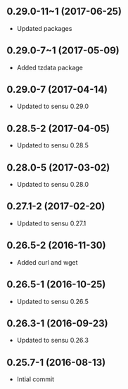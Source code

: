 ## 0.29.0-11~1 (2017-06-25)

* Updated packages

## 0.29.0-7~1 (2017-05-09)

* Added tzdata package

## 0.29.0-7 (2017-04-14)

* Updated to sensu 0.29.0

## 0.28.5-2 (2017-04-05)

* Updated to sensu 0.28.5

## 0.28.0-5 (2017-03-02)

* Updated to sensu 0.28.0

## 0.27.1-2 (2017-02-20)

* Updated to sensu 0.27.1

## 0.26.5-2 (2016-11-30)

* Added curl and wget

## 0.26.5-1 (2016-10-25)

* Updated to sensu 0.26.5

## 0.26.3-1 (2016-09-23)

* Updated to sensu 0.26.3

## 0.25.7-1 (2016-08-13) 

* Intial commit
